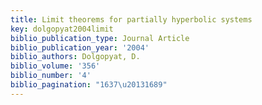 ```yaml
---
title: Limit theorems for partially hyperbolic systems
key: dolgopyat2004limit
biblio_publication_type: Journal Article
biblio_publication_year: '2004'
biblio_authors: Dolgopyat, D.
biblio_volume: '356'
biblio_number: '4'
biblio_pagination: "1637\u20131689"
---
```

